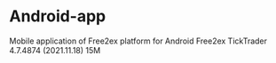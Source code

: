 # Android-app
Mobile application of Free2ex platform for Android
Free2ex TickTrader
4.7.4874 (2021.11.18)
15M

